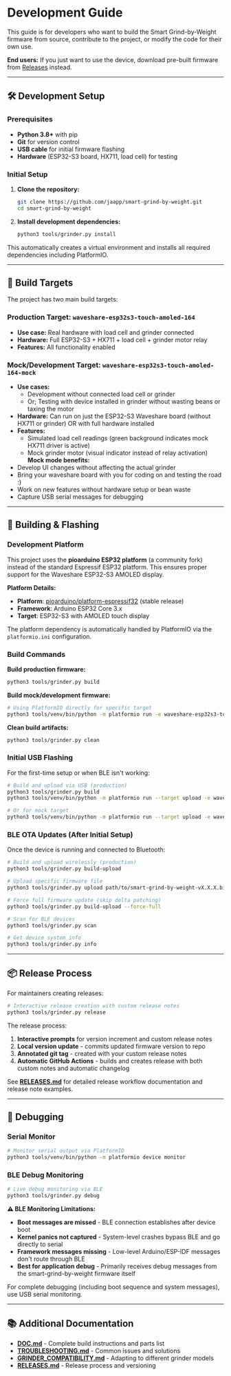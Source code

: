 # Development Guide

This guide is for developers who want to build the Smart Grind-by-Weight firmware from source, contribute to the project, or modify the code for their own use.

**End users:** If you just want to use the device, download pre-built firmware from [Releases](https://github.com/jaapp/smart-grind-by-weight/releases) instead.

---

## 🛠️ Development Setup

### Prerequisites

- **Python 3.8+** with pip
- **Git** for version control
- **USB cable** for initial firmware flashing
- **Hardware** (ESP32-S3 board, HX711, load cell) for testing

### Initial Setup

1. **Clone the repository:**
   ```bash
   git clone https://github.com/jaapp/smart-grind-by-weight.git
   cd smart-grind-by-weight
   ```

2. **Install development dependencies:**
   ```bash
   python3 tools/grinder.py install
   ```

This automatically creates a virtual environment and installs all required dependencies including PlatformIO.

---

## 🔧 Build Targets

The project has two main build targets:

### Production Target: `waveshare-esp32s3-touch-amoled-164`
- **Use case:** Real hardware with load cell and grinder connected
- **Hardware:** Full ESP32-S3 + HX711 + load cell + grinder motor relay
- **Features:** All functionality enabled

### Mock/Development Target: `waveshare-esp32s3-touch-amoled-164-mock`
- **Use cases:** 
  - Development without connected load cell or grinder
  - Or; Testing with device installed in grinder without wasting beans or taxing the motor
- **Hardware:** Can run on just the ESP32-S3 Waveshare board (without HX711 or grinder) OR with full hardware installed
- **Features:** 
  - Simulated load cell readings (green background indicates mock HX711 driver is active)
  - Mock grinder motor (visual indicator instead of relay activation)
**Mock mode benefits:**
- Develop UI changes without affecting the actual grinder
- Bring your waveshare board with you for coding on and testing the road :)
- Work on new features without hardware setup or bean waste
- Capture USB serial messages for debugging

---

## 🚀 Building & Flashing

### Development Platform

This project uses the **pioarduino ESP32 platform** (a community fork) instead of the standard Espressif ESP32 platform. This ensures proper support for the Waveshare ESP32-S3 AMOLED display.

**Platform Details:**
- **Platform**: [pioarduino/platform-espressif32](https://github.com/pioarduino/platform-espressif32) (stable release)
- **Framework**: Arduino ESP32 Core 3.x
- **Target**: ESP32-S3 with AMOLED touch display

The platform dependency is automatically handled by PlatformIO via the `platformio.ini` configuration.

### Build Commands

**Build production firmware:**
```bash
python3 tools/grinder.py build
```

**Build mock/development firmware:**
```bash
# Using PlatformIO directly for specific target
python3 tools/venv/bin/python -m platformio run -e waveshare-esp32s3-touch-amoled-164-mock
```

**Clean build artifacts:**
```bash
python3 tools/grinder.py clean
```

### Initial USB Flashing

For the first-time setup or when BLE isn't working:

```bash
# Build and upload via USB (production)
python3 tools/grinder.py build
python3 tools/venv/bin/python -m platformio run --target upload -e waveshare-esp32s3-touch-amoled-164

# Or for mock target
python3 tools/venv/bin/python -m platformio run --target upload -e waveshare-esp32s3-touch-amoled-164-mock
```

### BLE OTA Updates (After Initial Setup)

Once the device is running and connected to Bluetooth:

```bash
# Build and upload wirelessly (production)
python3 tools/grinder.py build-upload

# Upload specific firmware file
python3 tools/grinder.py upload path/to/smart-grind-by-weight-vX.X.X.bin

# Force full firmware update (skip delta patching)
python3 tools/grinder.py build-upload --force-full

# Scan for BLE devices
python3 tools/grinder.py scan

# Get device system info
python3 tools/grinder.py info
```

---

## 📦 Release Process

For maintainers creating releases:

```bash
# Interactive release creation with custom release notes
python3 tools/grinder.py release
```

The release process:
1. **Interactive prompts** for version increment and custom release notes
2. **Local version update** - commits updated firmware version to repo
3. **Annotated git tag** - created with your custom release notes
4. **Automatic GitHub Actions** - builds and creates release with both custom notes and automatic changelog


See **[RELEASES.md](RELEASES.md)** for detailed release workflow documentation and release note examples.

---

## 🐛 Debugging

### Serial Monitor

```bash
# Monitor serial output via PlatformIO
python3 tools/venv/bin/python -m platformio device monitor
```

### BLE Debug Monitoring

```bash
# Live debug monitoring via BLE
python3 tools/grinder.py debug
```

**⚠️ BLE Monitoring Limitations:**
- **Boot messages are missed** - BLE connection establishes after device boot
- **Kernel panics not captured** - System-level crashes bypass BLE and go directly to serial
- **Framework messages missing** - Low-level Arduino/ESP-IDF messages don't route through BLE
- **Best for application debug** - Primarily receives debug messages from the smart-grind-by-weight firmware itself

For complete debugging (including boot sequence and system messages), use USB serial monitoring.

---

## 📚 Additional Documentation

- **[DOC.md](DOC.md)** - Complete build instructions and parts list
- **[TROUBLESHOOTING.md](TROUBLESHOOTING.md)** - Common issues and solutions
- **[GRINDER_COMPATIBILITY.md](GRINDER_COMPATIBILITY.md)** - Adapting to different grinder models
- **[RELEASES.md](RELEASES.md)** - Release process and versioning